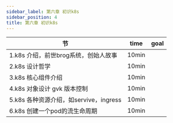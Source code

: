 ```yaml
---
sidebar_label: 第六章 初识k8s
sidebar_position: 4
title: 第六章 初识k8s
---
```


|  节   | time  | goal |
|  ----  | ----  |---- |
| 1.k8s 介绍，前世brog系统，创始人故事| 10min| |
| 2.k8s 设计哲学|10min||
| 3.k8s 核心组件介绍| 10min| |
| 4.k8s 对象设计 gvk 版本控制| 10min| |
| 5.k8s 各种资源介绍，如servive，ingress| 10min| |
| 6.k8s 创建一个pod的流生命周期| 10min| |


